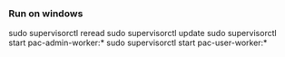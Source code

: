### Run on windows
sudo supervisorctl reread
sudo supervisorctl update
sudo supervisorctl start pac-admin-worker:*
sudo supervisorctl start pac-user-worker:*